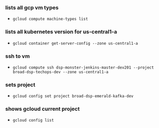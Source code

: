 ### lists all gcp vm types
- `gcloud compute machine-types list`
### lists all kubernetes version for us-central1-a
- `gcloud container get-server-config --zone us-central1-a `
### ssh to vm
- `gcloud compute ssh dsp-monster-jenkins-master-dev201 --project broad-dsp-techops-dev --zone us-central1-a`
### sets project
- `gcloud config set project broad-dsp-emerald-kafka-dev`
### shows gcloud current project
- `gcloud config list`
